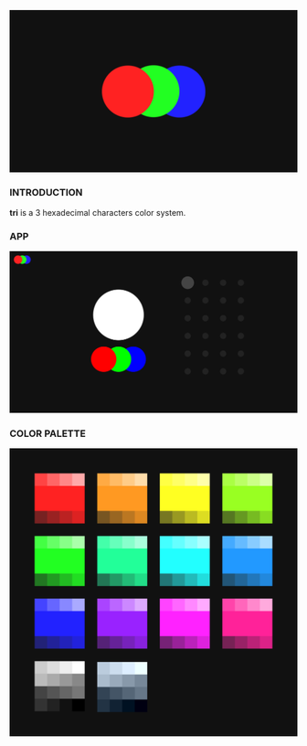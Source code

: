 ![tri](assets/banner.svg)


### INTRODUCTION

**tri** is a 3 hexadecimal characters color system.

### APP

![tri app](assets/app.svg)

### COLOR PALETTE

![Color palette](assets/palette.svg)
